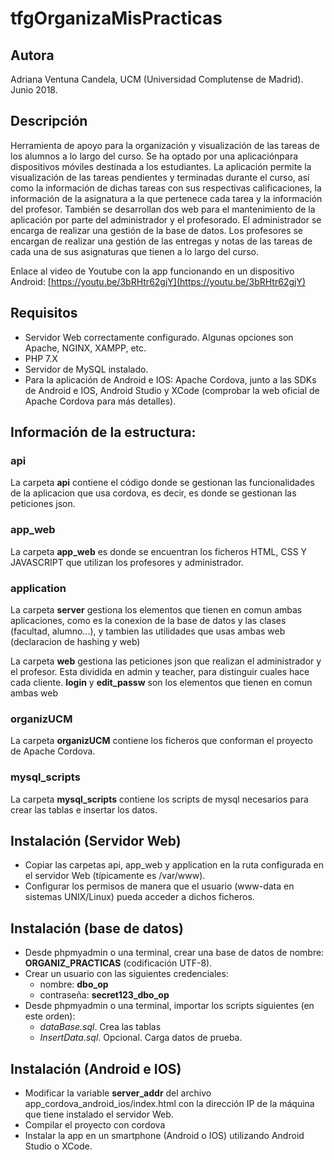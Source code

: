 # tfgOrganizaMisPracticas

## Autora

Adriana Ventuna Candela, UCM (Universidad Complutense de Madrid). Junio 2018.

## Descripción

Herramienta de apoyo para la organización y visualización de las tareas de los alumnos a lo largo del curso. Se ha optado por una aplicaciónpara dispositivos móviles destinada a los estudiantes. La aplicación permite la visualización de las tareas pendientes y terminadas durante el curso, así como la información de dichas tareas con sus respectivas calificaciones, la información de la asignatura a la que pertenece cada tarea y la información del profesor. También se desarrollan dos web para el mantenimiento de la aplicación por parte del administrador y el profesorado. El administrador se encarga de realizar una gestión de la base de datos. Los profesores se encargan de realizar una gestión de las entregas y notas de las tareas de cada una de sus asignaturas que tienen a lo largo del curso.

Enlace al video de Youtube con la app funcionando en un dispositivo Android: [https://youtu.be/3bRHtr62gjY](https://youtu.be/3bRHtr62gjY)


## Requisitos

 * Servidor Web correctamente configurado. Algunas opciones son Apache, NGINX, XAMPP, etc.
 * PHP 7.X
 * Servidor de MySQL instalado.
 * Para la aplicación de Android e IOS: Apache Cordova, junto a las SDKs de Android e IOS, Android Studio y XCode (comprobar la web oficial de Apache Cordova para más detalles).
 

## Información de la estructura:

### api

La carpeta **api** contiene el código donde se gestionan las funcionalidades de la aplicacion que usa cordova, es decir, es donde se gestionan las peticiones json.

### app_web

La carpeta **app_web** es donde se encuentran los ficheros HTML, CSS Y JAVASCRIPT que utilizan los profesores y administrador.

### application

La carpeta **server** gestiona los elementos que tienen en comun ambas aplicaciones, como es la conexion de la base de datos y las clases (facultad, alumno...), y tambien las utilidades que usas ambas web (declaracion de hashing y web)

La carpeta **web** gestiona las peticiones json que realizan el administrador y el profesor. Esta dividida en admin y teacher, para distinguir cuales hace cada cliente. **login** y **edit_passw** son los elementos que tienen en comun ambas web

### organizUCM

La carpeta **organizUCM** contiene los ficheros que conforman el proyecto de Apache Cordova. 

### mysql_scripts

La carpeta **mysql_scripts** contiene los scripts de mysql necesarios para crear las tablas e insertar los datos.

## Instalación (Servidor Web)

 * Copiar las carpetas api, app_web y application en la ruta configurada en el servidor Web (típicamente es /var/www).
 * Configurar los permisos de manera que el usuario (www-data en sistemas UNIX/Linux) pueda acceder a dichos ficheros.
 
 
## Instalación (base de datos)

 * Desde phpmyadmin o una terminal, crear una base de datos de nombre: **ORGANIZ_PRACTICAS** (codificación UTF-8).
 * Crear un usuario con las siguientes credenciales:
   * nombre:  **dbo_op**
   * contraseña: **secret123_dbo_op**
 * Desde phpmyadmin o una terminal, importar los scripts siguientes (en este orden):
   * _dataBase.sql_. Crea las tablas
   * _InsertData.sql_. Opcional. Carga datos de prueba.


## Instalación (Android e IOS)

 * Modificar la variable **server_addr** del archivo app_cordova_android_ios/index.html con la dirección IP de la máquina que tiene instalado el servidor Web.
 * Compilar el proyecto con cordova
 * Instalar la app en un smartphone (Android o IOS) utilizando Android Studio o XCode.